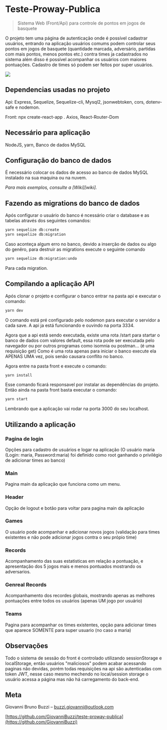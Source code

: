 # Teste-Proway-Publica
> Sistema Web (Front/Api) para controle de pontos em jogos de basquete


O projeto tem uma página de autenticação onde é possível cadastrar usuários, entrando na aplicação usuários comums podem controlar seus pontos em jogos de basquete (quantidade marcada, adversário, partidas com mais pontos, menos pontos etc.) contra times ja cadastrados no sistema além disso é possível acompanhar os usuários com maiores pontuações. Cadastro de times só podem ser feitos por super usuários.

![](../header.png)

## Dependencias usadas no projeto

Api: Express, Sequelize, Sequelize-cli, Mysql2, jsonwebtoken, cors, dotenv-safe e nodemon.

Front: npx create-react-app . Axios, React-Router-Dom

## Necessário para aplicação

NodeJS, yarn, Banco de dados MySQL

## Configuração do banco de dados

É necessário colocar os dados de acesso ao banco de dados MySQL instalado na sua maquina ou na nuvem.

_Para mais exemplos, consulte a [Wiki][wiki]._ 

## Fazendo as migrations do banco de dados

Após configurar o usuário do banco é ncessário criar o database e as tabelas através dos seguintes comandos:

```sh
yarn sequelize db:create
yarn sequelize db:migration
```

Caso aconteça algum erro no banco, devido a inserção de dados ou algo do genêro, para destruir as migrations execute o seguinte comando

```sh
yarn sequelize db:migration:undo
```
Para cada migration.

## Compilando a aplicação API

Após clonar o projeto e configurar o banco entrar na pasta api e executar o comando:

```sh
yarn dev
```
O comando está pré configurado pelo nodemon para executar o servidor a cada save.
A api ja está funcionando e ouvindo na porta 3334.

Agora que a api está sendo executada, existe uma rota /start para startar o banco de dados com valores default, essa rota pode ser executada pelo navegador ou por outros programas como isomnia ou postman... (é uma requisição get)
Como é uma rota apenas para iniciar o banco execute ela APENAS UMA vez, pois senão causara conflito no banco.

Agora entre na pasta front e execute o comando:

```sh
yarn install
```
Esse comando ficará responsavel por instalar as dependências do projeto.
Então ainda na pasta front basta executar o comando:

```sh
yarn start
```

Lembrando que a aplicação vai rodar na porta 3000 do seu localhost.

## Utilizando a aplicação

### Pagina de login

Opções para cadastro de usuários e logar na aplicação (O usuário maria (Login: maria, Password:maria) foi definido como root ganhando o privilégio de adicionar times ao banco)

### Main

Pagina main da aplicação que funciona como um menu.

### Header

Opção de logout e botão para voltar para pagina main da aplicação

### Games

O usuário pode acompanhar e adicionar novos jogos (validação para times existentes e não pode adicionar jogos contra o seu própio time)

### Records

Acompanhamento das suas estatisticas em relação a pontuação, e apresentação dos 5 jogos mais e menos pontuados mostrando os adversarios.

### Genreal Records

Acompanhamento dos recordes globais, mostrando apenas as melhores pontuações entre todos os usuários (apenas UM jogo por usuário)

### Teams

Pagina para acompanhar os times existentes, opção para adicionar times que aparece SOMENTE para super usuario (no caso a maria)

## Observações

Todo o sistema de sessão do front é controlado utilizando sessionStorage e localStorage, então usuários "maliciosos" podem acabar acessando paginas não devidas, porém todas requisições na api são autenticadas com token JWT, nesse caso mesmo mechendo no local/session storage o usuário acessa a página mas não há carregamento do back-end.

## Meta

Giovanni Bruno Buzzi – buzzi.giovanni@outlook.com

[https://github.com/GiovanniBuzzi/teste-proway-publica](https://github.com/GiovanniBuzzi)
